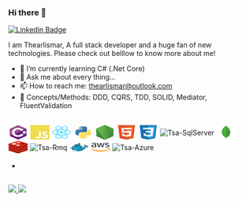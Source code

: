 ### Hi there 👋

[![Linkedin Badge](https://img.shields.io/badge/-thearlismar-blue?style=flat-square&logo=Linkedin&logoColor=white&link=https://www.linkedin.com/in/thearlismar/)](https://www.linkedin.com/in/thearlismar/)

<!--
**Thearlismar/Thearlismar** is a ✨ _special_ ✨ repository because its `README.md` (this file) appears on your GitHub profile.

Here are some ideas to get you started:

- 🔭 I’m currently working on ...
- 🌱 I’m currently learning ...
- 👯 I’m looking to collaborate on ...
- 🤔 I’m looking for help with ...
- 💬 Ask me about ...
- 📫 How to reach me: ...
- 😄 Pronouns: ...
- ⚡ Fun fact: ...
-->

I am Thearlismar, A full stack developer and a huge fan of new technologies. Please check out belllow to know more about me!

- 🔭 I’m currently learning C# (.Net Core)
- 💬 Ask me about every thing...
- 📫 How to reach me: thearlismar@outlook.com
- 🚀 Concepts/Methods: DDD, CQRS, TDD, SOLID, Mediator, FluentValidation

<div style="display: inline_block"><br>
  <img align="center" alt="Tsa-Csharp" height="30" width="40" src="https://raw.githubusercontent.com/devicons/devicon/master/icons/csharp/csharp-original.svg">
  <img align="center" alt="Tsa-Js" height="30" width="40" src="https://raw.githubusercontent.com/devicons/devicon/master/icons/javascript/javascript-plain.svg"> 
  <img align="center" alt="Tsa-React" height="30" width="40" src="https://raw.githubusercontent.com/devicons/devicon/master/icons/react/react-original.svg">
  <img align="center" alt="Tsa-Python" height="30" width="40" src="https://raw.githubusercontent.com/devicons/devicon/master/icons/python/python-original.svg"> 
  <img align="center" alt="Tsa-Node" height="30" width="40" src="https://github.com/devicons/devicon/blob/master/icons/nodejs/nodejs-original.svg">
 
  <img align="center" alt="Tsa-HTML" height="30" width="40" src="https://raw.githubusercontent.com/devicons/devicon/master/icons/html5/html5-original.svg">
  <img align="center" alt="Tsa-CSS" height="30" width="40" src="https://raw.githubusercontent.com/devicons/devicon/master/icons/css3/css3-original.svg">
  
 
  <img align="center" alt="Tsa-SqlServer" height="30" width="40" src="https://img.icons8.com/color/452/microsoft-sql-server.png">
  <img align="center" alt="Tsa-Mongo" height="30" width="40" src="https://github.com/devicons/devicon/blob/master/icons/mongodb/mongodb-original.svg">
  <img align="center" alt="Tsa-Redis" height="30" width="40" src="https://github.com/devicons/devicon/blob/master/icons/redis/redis-original.svg">
 
  <img align="center" alt="Tsa-Rmq" height="30" width="40" src="https://cdn.worldvectorlogo.com/logos/rabbitmq.svg">
 
  <img align="center" alt="Tsa-Docker" height="30" width="40" src="https://github.com/devicons/devicon/blob/master/icons/docker/docker-original.svg">
  <img align="center" alt="Tsa-Aws" height="30" width="40" src="https://github.com/devicons/devicon/blob/master/icons/amazonwebservices/amazonwebservices-original-wordmark.svg">
 <img align="center" alt="Tsa-Azure" height="30" width="40" src="https://seeklogo.com/images/M/microsoft-azure-logo-85055C44BE-seeklogo.com.png">
</div>

- 
##

<div>
  <a href="https://github.com/thearlismar">
  <img height="180em" src="https://github-readme-stats.vercel.app/api?username=thearlismar&show_icons=true&theme=radical&include_all_commits=true&count_private=true"/>
  <img height="180em" src="https://github-readme-stats.vercel.app/api/top-langs/?username=thearlismar&layout=compact&langs_count=7&theme=radical"/>
</div>